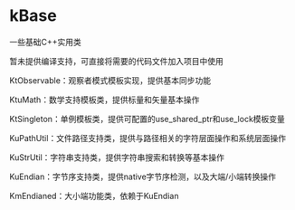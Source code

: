 # kBase
一些基础C++实用类

暂未提供编译支持，可直接将需要的代码文件加入项目中使用

KtObservable：观察者模式模板实现，提供基本同步功能

KtuMath：数学支持模板类，提供标量和矢量基本操作

KtSingleton：单例模板类，提供可配置的use_shared_ptr和use_lock模板变量

KuPathUtil：文件路径支持类，提供与路径相关的字符层面操作和系统层面操作

KuStrUtil：字符串支持类，提供字符串搜索和转换等基本操作

KuEndian：字节序支持类，提供native字节序检测，以及大端/小端转换操作

KmEndianed：大小端功能类，依赖于KuEndian

